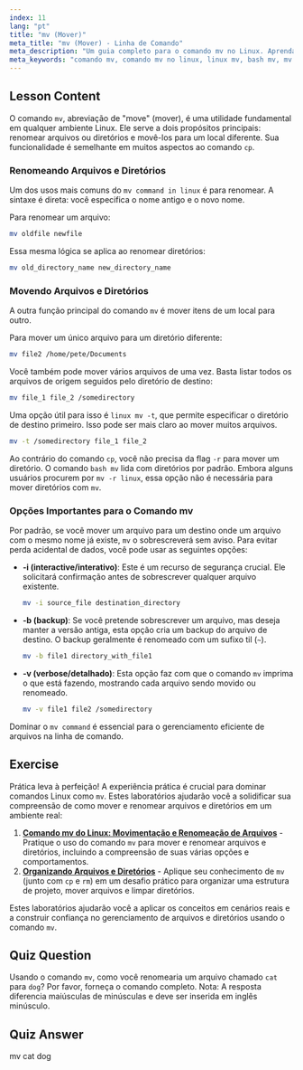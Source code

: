 ```yaml
---
index: 11
lang: "pt"
title: "mv (Mover)"
meta_title: "mv (Mover) - Linha de Comando"
meta_description: "Um guia completo para o comando mv no Linux. Aprenda a usar o comando bash mv para mover e renomear arquivos e diretórios, utilize opções como linux mv -t e evite sobrescritas acidentais."
meta_keywords: "comando mv, comando mv no linux, linux mv, bash mv, mv -r linux, linux mv -t, mover arquivos, renomear arquivos, linha de comando linux"
---
```


## Lesson Content

O comando `mv`, abreviação de "move" (mover), é uma utilidade fundamental em qualquer ambiente Linux. Ele serve a dois propósitos principais: renomear arquivos ou diretórios e movê-los para um local diferente. Sua funcionalidade é semelhante em muitos aspectos ao comando `cp`.

### Renomeando Arquivos e Diretórios

Um dos usos mais comuns do `mv command in linux` é para renomear. A sintaxe é direta: você especifica o nome antigo e o novo nome.

Para renomear um arquivo:

```bash
mv oldfile newfile
```

Essa mesma lógica se aplica ao renomear diretórios:

```bash
mv old_directory_name new_directory_name
```

### Movendo Arquivos e Diretórios

A outra função principal do comando `mv` é mover itens de um local para outro.

Para mover um único arquivo para um diretório diferente:

```bash
mv file2 /home/pete/Documents
```

Você também pode mover vários arquivos de uma vez. Basta listar todos os arquivos de origem seguidos pelo diretório de destino:

```bash
mv file_1 file_2 /somedirectory
```

Uma opção útil para isso é `linux mv -t`, que permite especificar o diretório de destino primeiro. Isso pode ser mais claro ao mover muitos arquivos.

```bash
mv -t /somedirectory file_1 file_2
```

Ao contrário do comando `cp`, você não precisa da flag `-r` para mover um diretório. O comando `bash mv` lida com diretórios por padrão. Embora alguns usuários procurem por `mv -r linux`, essa opção não é necessária para mover diretórios com `mv`.

### Opções Importantes para o Comando mv

Por padrão, se você mover um arquivo para um destino onde um arquivo com o mesmo nome já existe, `mv` o sobrescreverá sem aviso. Para evitar perda acidental de dados, você pode usar as seguintes opções:

- **-i (interactive/interativo)**: Este é um recurso de segurança crucial. Ele solicitará confirmação antes de sobrescrever qualquer arquivo existente.

  ```bash
  mv -i source_file destination_directory
  ```

- **-b (backup)**: Se você pretende sobrescrever um arquivo, mas deseja manter a versão antiga, esta opção cria um backup do arquivo de destino. O backup geralmente é renomeado com um sufixo til (`~`).

  ```bash
  mv -b file1 directory_with_file1
  ```

- **-v (verbose/detalhado)**: Esta opção faz com que o comando `mv` imprima o que está fazendo, mostrando cada arquivo sendo movido ou renomeado.

  ```bash
  mv -v file1 file2 /somedirectory
  ```

Dominar o `mv command` é essencial para o gerenciamento eficiente de arquivos na linha de comando.

## Exercise

Prática leva à perfeição! A experiência prática é crucial para dominar comandos Linux como `mv`. Estes laboratórios ajudarão você a solidificar sua compreensão de como mover e renomear arquivos e diretórios em um ambiente real:

1.  **[Comando mv do Linux: Movimentação e Renomeação de Arquivos](https://labex.io/pt/labs/linux-linux-mv-command-file-moving-and-renaming-209743)** - Pratique o uso do comando `mv` para mover e renomear arquivos e diretórios, incluindo a compreensão de suas várias opções e comportamentos.
2.  **[Organizando Arquivos e Diretórios](https://labex.io/pt/labs/linux-organizing-files-and-directories-387877)** - Aplique seu conhecimento de `mv` (junto com `cp` e `rm`) em um desafio prático para organizar uma estrutura de projeto, mover arquivos e limpar diretórios.

Estes laboratórios ajudarão você a aplicar os conceitos em cenários reais e a construir confiança no gerenciamento de arquivos e diretórios usando o comando `mv`.

## Quiz Question

Usando o comando `mv`, como você renomearia um arquivo chamado `cat` para `dog`? Por favor, forneça o comando completo. Nota: A resposta diferencia maiúsculas de minúsculas e deve ser inserida em inglês minúsculo.

## Quiz Answer

mv cat dog
